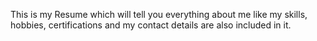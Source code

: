 This is my Resume which will tell you everything about me like my skills, hobbies, certifications and my contact details are also included in it.
